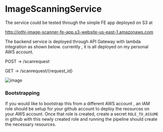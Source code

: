 # ImageScanningService

The service could be tested through the simple FE app deployed on S3 at 

http://jothi-image-scanner-fe-app.s3-website-us-east-1.amazonaws.com


The backend service is deployed through API Gateway with lambda integration as shown below. currently , it is all deployed on my personal AWS account.

  POST -> /scanrequest
  
  GET -> /scanrequest/{request_id}

  
![image](https://github.com/user-attachments/assets/4f2af534-78c4-4b36-af2a-fc4b4da7118d)


### Bootstrapping

If you would like to bootstrap this from a different AWS account , an IAM role should be setup for your github account to deploy the reosurces on your AWS account. Once that role is created, create a secret `ROLE_TO_ASSUME` in github with this newly created role and running the pipeline should create the necessary resources.